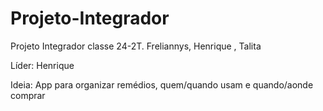 # Projeto-Integrador
Projeto Integrador classe 24-2T. Freliannys, Henrique , Talita

Líder: Henrique

Ideia: App para organizar remédios, quem/quando usam e quando/aonde comprar